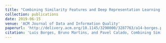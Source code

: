 ```yaml
---
title: "Combining Similarity Features and Deep Representation Learning for Stance Detection in the Context of Checking Fake News"
collection: publications
date: 2019-06-15
venue: 'ACM Journal of Data and Information Quality'
paperurl: 'http://delivery.acm.org/10.1145/3290000/3287763/a14-borges.pdf?ip=193.136.132.10&id=3287763&acc=ACTIVE%20SERVICE&key=2E5699D25B4FE09E%2E454625C777251F56%2E4D4702B0C3E38B35%2E4D4702B0C3E38B35&__acm__=1568576141_e994797557195efa684f82ed28a6e791'
citation: 'Luís Borges, Bruno Martins, and Pavel Calado, Combining Similarity Features and Deep Representation Learning for Stance Detection in the Context of Checking Fake News, ACM Journal of Data and Information Quality, vol. 11, no.3, 2019.'
---
```


